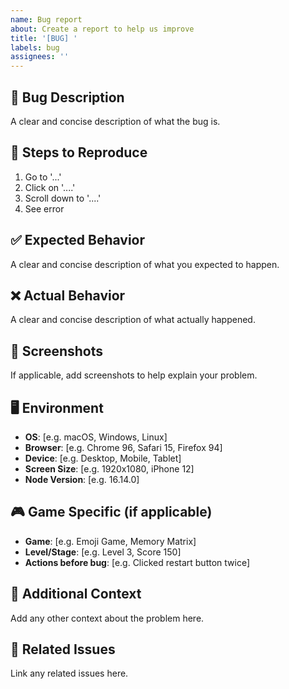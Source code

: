 ```yaml
---
name: Bug report
about: Create a report to help us improve
title: '[BUG] '
labels: bug
assignees: ''
---
```


## 🐛 Bug Description
A clear and concise description of what the bug is.

## 🔄 Steps to Reproduce
1. Go to '...'
2. Click on '....'
3. Scroll down to '....'
4. See error

## ✅ Expected Behavior
A clear and concise description of what you expected to happen.

## ❌ Actual Behavior
A clear and concise description of what actually happened.

## 📸 Screenshots
If applicable, add screenshots to help explain your problem.

## 🖥️ Environment
- **OS**: [e.g. macOS, Windows, Linux]
- **Browser**: [e.g. Chrome 96, Safari 15, Firefox 94]
- **Device**: [e.g. Desktop, Mobile, Tablet]
- **Screen Size**: [e.g. 1920x1080, iPhone 12]
- **Node Version**: [e.g. 16.14.0]

## 🎮 Game Specific (if applicable)
- **Game**: [e.g. Emoji Game, Memory Matrix]
- **Level/Stage**: [e.g. Level 3, Score 150]
- **Actions before bug**: [e.g. Clicked restart button twice]

## 📝 Additional Context
Add any other context about the problem here.

## 🔗 Related Issues
Link any related issues here.
